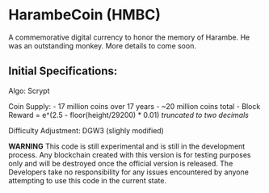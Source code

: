 HarambeCoin (HMBC)
==================
A commemorative digital currency to honor the memory of Harambe. 
He was an outstanding monkey. 
More details to come soon.


Initial Specifications:
-----------------------
Algo: Scrypt

Coin Supply: 
	- 17 million coins over 17 years
	- ~20 million coins total
	- Block Reward = e^(2.5 - floor(height/29200) * 0.01) *truncated to two decimals*
	
Difficulty Adjustment: DGW3 (slighly modified)



**WARNING**
This code is still experimental and is still in the development process. Any
blockchain created with this version is for testing purposes only and will be
destroyed once the official version is released. The Developers take no 
responsibility for any issues encountered by anyone attempting to use this code
in the current state.

